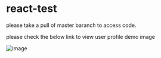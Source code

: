 # react-test

please take a pull of master baranch to access code.

please check the below link to view user profile demo image 

![image](https://user-images.githubusercontent.com/17404158/117968350-b70a0500-b343-11eb-92b6-c80e52cfda0c.png)

